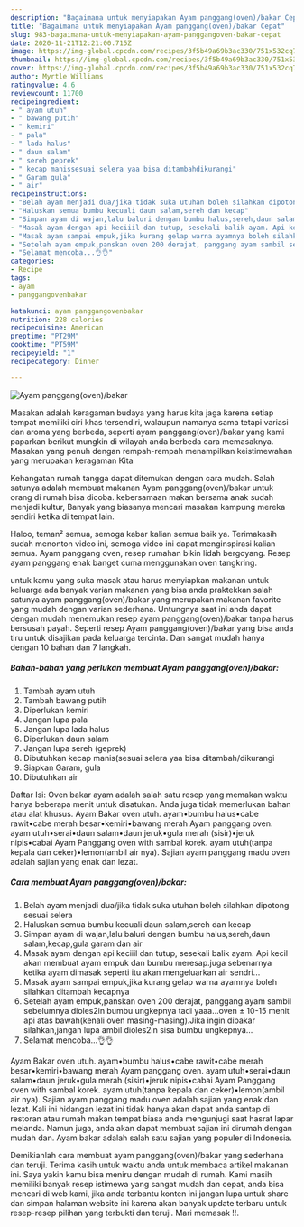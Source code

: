 ```yaml
---
description: "Bagaimana untuk menyiapakan Ayam panggang(oven)/bakar Cepat"
title: "Bagaimana untuk menyiapakan Ayam panggang(oven)/bakar Cepat"
slug: 983-bagaimana-untuk-menyiapakan-ayam-panggangoven-bakar-cepat
date: 2020-11-21T12:21:00.715Z
image: https://img-global.cpcdn.com/recipes/3f5b49a69b3ac330/751x532cq70/ayam-panggangovenbakar-foto-resep-utama.jpg
thumbnail: https://img-global.cpcdn.com/recipes/3f5b49a69b3ac330/751x532cq70/ayam-panggangovenbakar-foto-resep-utama.jpg
cover: https://img-global.cpcdn.com/recipes/3f5b49a69b3ac330/751x532cq70/ayam-panggangovenbakar-foto-resep-utama.jpg
author: Myrtle Williams
ratingvalue: 4.6
reviewcount: 11700
recipeingredient:
- " ayam utuh"
- " bawang putih"
- " kemiri"
- " pala"
- " lada halus"
- " daun salam"
- " sereh geprek"
- " kecap manissesuai selera yaa bisa ditambahdikurangi"
- " Garam gula"
- " air"
recipeinstructions:
- "Belah ayam menjadi dua/jika tidak suka utuhan boleh silahkan dipotong sesuai selera"
- "Haluskan semua bumbu kecuali daun salam,sereh dan kecap"
- "Simpan ayam di wajan,lalu baluri dengan bumbu halus,sereh,daun salam,kecap,gula garam dan air"
- "Masak ayam dengan api keciiil dan tutup, sesekali balik ayam. Api kecil akan membuat ayam empuk dan bumbu meresap.juga sebenarnya ketika ayam dimasak seperti itu akan mengeluarkan air sendri..."
- "Masak ayam sampai empuk,jika kurang gelap warna ayamnya boleh silahkan ditambah kecapnya"
- "Setelah ayam empuk,panskan oven 200 derajat, panggang ayam sambil sebelumnya dioles2in bumbu ungkepnya tadi yaaa...oven ± 10-15 menit api atas bawah(kenali oven masing-masing).Jika ingin dibakar silahkan,jangan lupa ambil dioles2in sisa bumbu ungkepnya..."
- "Selamat mencoba...👌👌"
categories:
- Recipe
tags:
- ayam
- panggangovenbakar

katakunci: ayam panggangovenbakar 
nutrition: 228 calories
recipecuisine: American
preptime: "PT29M"
cooktime: "PT59M"
recipeyield: "1"
recipecategory: Dinner

---
```



![Ayam panggang(oven)/bakar](https://img-global.cpcdn.com/recipes/3f5b49a69b3ac330/751x532cq70/ayam-panggangovenbakar-foto-resep-utama.jpg)

Masakan adalah keragaman budaya yang harus kita jaga karena setiap tempat memiliki ciri khas tersendiri, walaupun namanya sama tetapi variasi dan aroma yang berbeda, seperti ayam panggang(oven)/bakar yang kami paparkan berikut mungkin di wilayah anda berbeda cara memasaknya. Masakan yang penuh dengan rempah-rempah menampilkan keistimewahan yang merupakan keragaman Kita

Kehangatan rumah tangga dapat ditemukan dengan cara mudah. Salah satunya adalah membuat makanan Ayam panggang(oven)/bakar untuk orang di rumah bisa dicoba. kebersamaan makan bersama anak sudah menjadi kultur, Banyak yang biasanya mencari masakan kampung mereka sendiri ketika di tempat lain.

Haloo, teman² semua, semoga kabar kalian semua baik ya. Terimakasih sudah menonton video ini, semoga video ini dapat menginspirasi kalian semua. Ayam panggang oven, resep rumahan bikin lidah bergoyang. Resep ayam panggang enak banget cuma menggunakan oven tangkring.

untuk kamu yang suka masak atau harus menyiapkan makanan untuk keluarga ada banyak varian makanan yang bisa anda praktekkan salah satunya ayam panggang(oven)/bakar yang merupakan makanan favorite yang mudah dengan varian sederhana. Untungnya saat ini anda dapat dengan mudah menemukan resep ayam panggang(oven)/bakar tanpa harus bersusah payah.
Seperti resep Ayam panggang(oven)/bakar yang bisa anda tiru untuk disajikan pada keluarga tercinta. Dan sangat mudah hanya dengan 10 bahan dan 7 langkah.


<!--inarticleads1-->

##### Bahan-bahan yang perlukan membuat Ayam panggang(oven)/bakar:

1. Tambah  ayam utuh
1. Tambah  bawang putih
1. Diperlukan  kemiri
1. Jangan lupa  pala
1. Jangan lupa  lada halus
1. Diperlukan  daun salam
1. Jangan lupa  sereh (geprek)
1. Dibutuhkan  kecap manis(sesuai selera yaa bisa ditambah/dikurangi
1. Siapkan  Garam, gula
1. Dibutuhkan  air


Daftar Isi: Oven bakar ayam adalah salah satu resep yang memakan waktu hanya beberapa menit untuk disatukan. Anda juga tidak memerlukan bahan atau alat khusus. Ayam Bakar oven utuh. ayam•bumbu halus•cabe rawit•cabe merah besar•kemiri•bawang merah Ayam panggang oven. ayam utuh•serai•daun salam•daun jeruk•gula merah (sisir)•jeruk nipis•cabai Ayam Panggang oven with sambal korek. ayam utuh(tanpa kepala dan ceker)•lemon(ambil air nya). Sajian ayam panggang madu oven adalah sajian yang enak dan lezat. 

<!--inarticleads2-->

##### Cara membuat  Ayam panggang(oven)/bakar:

1. Belah ayam menjadi dua/jika tidak suka utuhan boleh silahkan dipotong sesuai selera
1. Haluskan semua bumbu kecuali daun salam,sereh dan kecap
1. Simpan ayam di wajan,lalu baluri dengan bumbu halus,sereh,daun salam,kecap,gula garam dan air
1. Masak ayam dengan api keciiil dan tutup, sesekali balik ayam. Api kecil akan membuat ayam empuk dan bumbu meresap.juga sebenarnya ketika ayam dimasak seperti itu akan mengeluarkan air sendri...
1. Masak ayam sampai empuk,jika kurang gelap warna ayamnya boleh silahkan ditambah kecapnya
1. Setelah ayam empuk,panskan oven 200 derajat, panggang ayam sambil sebelumnya dioles2in bumbu ungkepnya tadi yaaa...oven ± 10-15 menit api atas bawah(kenali oven masing-masing).Jika ingin dibakar silahkan,jangan lupa ambil dioles2in sisa bumbu ungkepnya...
1. Selamat mencoba...👌👌


Ayam Bakar oven utuh. ayam•bumbu halus•cabe rawit•cabe merah besar•kemiri•bawang merah Ayam panggang oven. ayam utuh•serai•daun salam•daun jeruk•gula merah (sisir)•jeruk nipis•cabai Ayam Panggang oven with sambal korek. ayam utuh(tanpa kepala dan ceker)•lemon(ambil air nya). Sajian ayam panggang madu oven adalah sajian yang enak dan lezat. Kali ini hidangan lezat ini tidak hanya akan dapat anda santap di restoran atau rumah makan tempat biasa anda mengunjugi saat hasrat lapar melanda. Namun juga, anda akan dapat membuat sajian ini dirumah dengan mudah dan. Ayam bakar adalah salah satu sajian yang populer di Indonesia. 

Demikianlah cara membuat ayam panggang(oven)/bakar yang sederhana dan teruji. Terima kasih untuk waktu anda untuk membaca artikel makanan ini. Saya yakin kamu bisa meniru dengan mudah di rumah. Kami masih memiliki banyak resep istimewa yang sangat mudah dan cepat, anda bisa mencari di web kami, jika anda terbantu konten ini jangan lupa untuk share dan simpan halaman website ini karena akan banyak update terbaru untuk resep-resep pilihan yang terbukti dan teruji. Mari memasak !!. 
